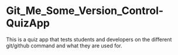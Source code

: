 # Git_Me_Some_Version_Control-QuizApp
This is a quiz app that tests students and developers on the different git/github command and what they are used for.
